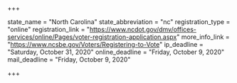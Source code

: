 +++

state_name = "North Carolina"
state_abbreviation = "nc"
registration_type = "online"
registration_link = "https://www.ncdot.gov/dmv/offices-services/online/Pages/voter-registration-application.aspx"
more_info_link = "https://www.ncsbe.gov/Voters/Registering-to-Vote"
ip_deadline = "Saturday, October 31, 2020"
online_deadline = "Friday, October 9, 2020"
mail_deadline = "Friday, October 9, 2020"

+++